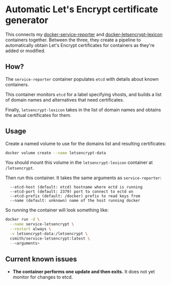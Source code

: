 # Automatic Let's Encrypt certificate generator 

This connects my [docker-service-reporter](https://github.com/csmith/docker-service-reporter/)
and [docker-letsencrypt-lexicon](https://github.com/csmith/docker-letsencrypt-lexicon)
containers together. Between the three, they create a pipeline
to automatically obtain Let's Encrypt certificates for
containers as they're added or modified. 

## How? 

The `service-reporter` container populates `etcd` with details about
known containers.

This container monitors `etcd` for a label specifying vhosts, and builds a
list of domain names and alternatives that need certificates.

Finally, `letsencrypt-lexicon` takes in the list of domain names and
obtains the actual certificates for them.

## Usage

Create a named volume to use for the domains list and resulting
certificates:

```bash
docker volume create --name letsencrypt-data
```

You should mount this volume in the `letsencrypt-lexicon` container at
`/letsencrypt`.

Then run this container. It takes the same arguments as `service-reporter`:

```
  --etcd-host (default: etcd) hostname where ectd is running
  --etcd-port (default: 2379) port to connect to ectd on
  --etcd-prefix (default: /docker) prefix to read keys from
  --name (default: unknown) name of the host running docker
```

So running the container will look something like:

```bash
docker run -d \
  --name service-letsencrypt \
  --restart always \
  -v letsencrypt-data:/letsencrypt \
  csmith/service-letsencrypt:latest \
  --<arguments>
```

## Current known issues

* **The container performs one update and then exits.** It does not yet monitor
  for changes to etcd.

